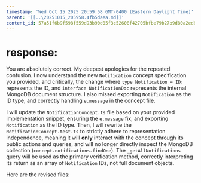 ```yaml
---
timestamp: 'Wed Oct 15 2025 20:59:58 GMT-0400 (Eastern Daylight Time)'
parent: '[[..\20251015_205958.4fb5daea.md]]'
content_id: 57a51f6b9f598f559d93b90d05f3c52608f42705bfbe79b27b9d80a2ed8511e5
---
```


# response:

You are absolutely correct. My deepest apologies for the repeated confusion. I now understand the new `Notification` concept specification you provided, and critically, the change where `type Notification = ID;` represents the ID, and `interface NotificationDoc` represents the internal MongoDB document structure. I also missed exporting `Notification` as the ID type, and correctly handling `e.message` in the concept file.

I will update the `NotificationConcept.ts` file based on your provided implementation snippet, ensuring the `e.message` fix, and exporting `Notification` as the ID type. Then, I will rewrite the `NotificationConcept.test.ts` to strictly adhere to representation independence, meaning it will **only** interact with the concept through its public actions and queries, and will no longer directly inspect the MongoDB collection (`concept.notifications.findOne`). The `_getAllNotifications` query will be used as the primary verification method, correctly interpreting its return as an array of `Notification` IDs, not full document objects.

Here are the revised files:

